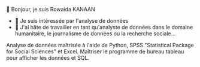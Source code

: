 👋 Bonjour, je suis Rowaida KANAAN
- 👀 Je suis intéressée par l'analyse de données
- 💞️ J'ai hâte de travailler en tant qu'analyste de données dans le domaine humanitaire, le journalisme de données ou la recherche sociale...

Analyse de données maîtrisée à l'aide de Python, SPSS "Statistical Package for Social Sciences" et Excel.
Maîtriser le programme de bureau tableau pour afficher les données et SQL.
